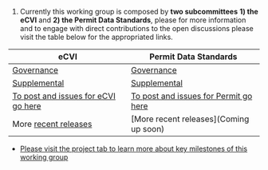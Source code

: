 1. Currently this working group is composed by **two subcommittees** __1) the eCVI__ and __2) the Permit Data Standards__, please for more information and to engage with direct contributions to the open discussions please visit the table below for the appropriated links.

| eCVI                                                                                          	| Permit Data Standards                                                                                         	|
|-----------------------------------------------------------------------------------------------	|-------------------------------------------------------------------------------------------------	|
| [Governance](https://github.com/AAVLD-USAHA-ITStandards/eCVI/tree/master/Governance)          	| [Governance](https://github.com/AAVLD-USAHA-ITStandards/Permit/tree/main/Governance)            	|
| [Supplemental](https://github.com/AAVLD-USAHA-ITStandards/eCVI/tree/master/Supplemental)      	| [Supplemental](https://github.com/AAVLD-USAHA-ITStandards/Permit/tree/main/Supplemental)        	|
| [To post and issues for eCVI go here](https://github.com/AAVLD-USAHA-ITStandards/eCVI/issues) 	| [To post and issues for Permit go here](https://github.com/AAVLD-USAHA-ITStandards/Permit/issues) 	|
| More [recent releases](https://github.com/AAVLD-USAHA-ITStandards/eCVI/releases/tag/v2.3)     	| [More recent releases](Coming up soon)                                                          	|

- [Please visit the project tab to learn more about key milestones of this working group](https://github.com/users/AAVLD-USAHA-ITStandards/projects/1/views/5)
